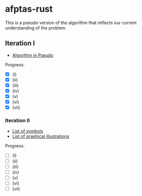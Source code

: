 # afptas-rust

This is a pseudo version of the algorithm that reflects our current
understanding of the problem.

## Iteration I

- [Algorithm in Pseudo](./pseudo.md)

Progress:

- [x] (i)
- [x] (ii)
- [x] (iii)
- [x] (iv)
- [x] (v)
- [x] (vi)
- [x] (vii)

### Iteration II

- [List of symbols](./symbols.md)
- [List of graphical illustrations](./illustrations.md)

Progress:

- [ ] (i)
- [ ] (ii)
- [ ] (iii)
- [ ] (iv)
- [ ] (v)
- [ ] (vi)
- [ ] (vii)
